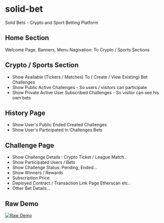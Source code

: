 # solid-bet
Solid Bets - Crypto and Sport Betting Platform

## Home Section
Welcome Page, Banners, Menu Nagivation: To Crypto / Sports Sections

## Crypto / Sports Section
* Show Available (Tickers / Matches) To ( Create / View Existing) Bet Challenges
* Show Public Active Challenges - So users / visitors can participate 
* Show Private Active User Subscribed Challenges - So visitor can see his own bets

## History Page
* Show User's Public Ended Created Challenges
* Show User's Participated In Challenges Bets

## Challenge Page
* Show Challenge Details : Crypto Ticket / League Match..
* Show Participated Users / Bets
* Show Challenge Status: Pending, Ended...
* Show Winners / Rewards
* Subscription Price
* Deployed Contract / Transaction Link Page Etherscan etc..
* Other Bet Details...


## Raw Demo
[![Raw Demo](https://img.youtube.com/vi/n8748atG6dk/2.jpg)](https://www.youtube.com/watch?v=n8748atG6dk)
